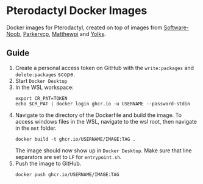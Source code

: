 # Pterodactyl Docker Images

Docker images for Pterodactyl, created on top of images from [Software-Noob](https://github.com/Software-Noob/pterodactyl-images), 
[Parkervcp](https://github.com/parkervcp/images), [Matthewpi](https://github.com/matthewpi/images) and [Yolks](https://github.com/pterodactyl/yolks).

## Guide

1. Create a personal access token on GitHub with the `write:packages` and `delete:packages` scope.
2. Start `Docker Desktop`
3. In the WSL workspace: 
    ```
    export CR_PAT=TOKEN
    echo $CR_PAT | docker login ghcr.io -u USERNAME --password-stdin
    ```
4. Navigate to the directory of the Dockerfile and build the image. 
   To access windows files in the WSL, navigate to the wsl root, then navigate in the `mnt` folder.
   ```
   docker build -t ghcr.io/USERNAME/IMAGE:TAG .
   ```
   The image should now show up in `Docker Desktop`. 
   Make sure that line separators are set to `LF` for `entrypoint.sh`.
5. Push the image to GitHub.
    ```
    docker push ghcr.io/USERNAME/IMAGE:TAG
    ```
